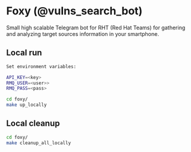 
# Foxy (@vulns_search_bot)
Small high scalable Telegram bot for RHT (Red Hat Teams) for gathering and analyzing target sources information in your smartphone.

## Local run

```bash
Set environment variables:

API_KEY=<key>
RMQ_USER=<user>>
RMQ_PASS=<pass>

cd foxy/
make up_locally
```

## Local cleanup

```bash
cd foxy/
make cleanup_all_locally
```
